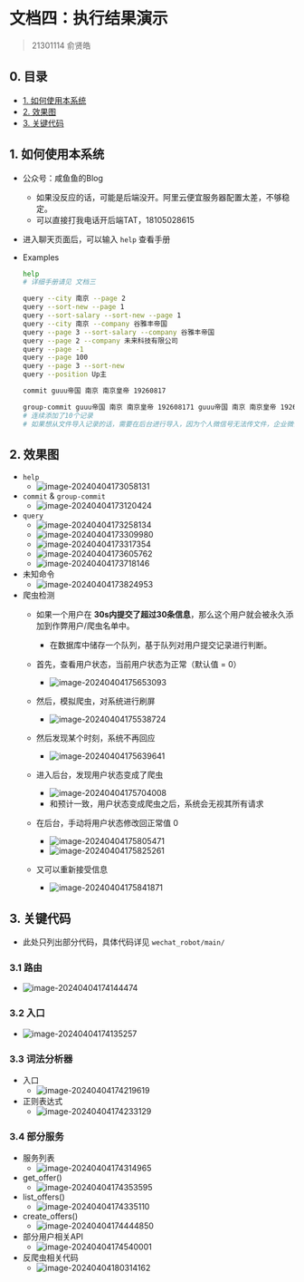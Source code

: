 # 文档四：执行结果演示

> 21301114 俞贤皓

## 0. 目录

* [1. 如何使用本系统](#1-如何使用本系统)
* [2. 效果图](#2-效果图)
* [3. 关键代码](#3-关键代码)

## 1. 如何使用本系统

* 公众号：咸鱼鱼的Blog

  * 如果没反应的话，可能是后端没开。阿里云便宜服务器配置太差，不够稳定。
  * 可以直接打我电话开后端TAT，18105028615

* 进入聊天页面后，可以输入 `help` 查看手册

* Examples

  ```bash
  help
  # 详细手册请见 文档三
  
  query --city 南京 --page 2
  query --sort-new --page 1
  query --sort-salary --sort-new --page 1
  query --city 南京 --company 谷雅丰帝国
  query --page 3 --sort-salary --company 谷雅丰帝国
  query --page 2 --company 未来科技有限公司
  query --page -1
  query --page 100
  query --page 3 --sort-new
  query --position Up主
  
  commit guuu帝国 南京 南京皇帝 19260817
  
  group-commit guuu帝国 南京 南京皇帝 192608171 guuu帝国 南京 南京皇帝 192608172 guuu帝国 南京 南京皇帝 192608173 guuu帝国 南京 南京皇帝 192608174 guuu帝国 南京 南京皇帝 192608175 guuu帝国 南京 南京皇帝 192608176 guuu帝国 南京 南京皇帝 192608177 guuu帝国 南京 南京皇帝 192608178 guuu帝国 南京 南京皇帝 192608179 guuu帝国 南京 南京皇帝 1926081710
  # 连续添加了10个记录
  # 如果想从文件导入记录的话，需要在后台进行导入，因为个人微信号无法传文件，企业微信号才可以
  ```

## 2. 效果图

* `help`
  * ![image-20240404173058131](./%E6%96%87%E6%A1%A3%E5%9B%9B%EF%BC%9A%E6%89%A7%E8%A1%8C%E7%BB%93%E6%9E%9C%E6%BC%94%E7%A4%BA/image-20240404173058131.png)
* `commit` & `group-commit`
  * ![image-20240404173120424](./%E6%96%87%E6%A1%A3%E5%9B%9B%EF%BC%9A%E6%89%A7%E8%A1%8C%E7%BB%93%E6%9E%9C%E6%BC%94%E7%A4%BA/image-20240404173120424.png)
* `query`
  * ![image-20240404173258134](./%E6%96%87%E6%A1%A3%E5%9B%9B%EF%BC%9A%E6%89%A7%E8%A1%8C%E7%BB%93%E6%9E%9C%E6%BC%94%E7%A4%BA/image-20240404173258134.png)
  * ![image-20240404173309980](./%E6%96%87%E6%A1%A3%E5%9B%9B%EF%BC%9A%E6%89%A7%E8%A1%8C%E7%BB%93%E6%9E%9C%E6%BC%94%E7%A4%BA/image-20240404173309980.png)
  * ![image-20240404173317354](./%E6%96%87%E6%A1%A3%E5%9B%9B%EF%BC%9A%E6%89%A7%E8%A1%8C%E7%BB%93%E6%9E%9C%E6%BC%94%E7%A4%BA/image-20240404173317354.png)
  * ![image-20240404173605762](./%E6%96%87%E6%A1%A3%E5%9B%9B%EF%BC%9A%E6%89%A7%E8%A1%8C%E7%BB%93%E6%9E%9C%E6%BC%94%E7%A4%BA/image-20240404173605762.png)
  * ![image-20240404173718146](./%E6%96%87%E6%A1%A3%E5%9B%9B%EF%BC%9A%E6%89%A7%E8%A1%8C%E7%BB%93%E6%9E%9C%E6%BC%94%E7%A4%BA/image-20240404173718146.png)
* 未知命令
  * ![image-20240404173824953](./%E6%96%87%E6%A1%A3%E5%9B%9B%EF%BC%9A%E6%89%A7%E8%A1%8C%E7%BB%93%E6%9E%9C%E6%BC%94%E7%A4%BA/image-20240404173824953.png)
* 爬虫检测
  * 如果一个用户在 **30s内提交了超过30条信息**，那么这个用户就会被永久添加到作弊用户/爬虫名单中。
    * 在数据库中储存一个队列，基于队列对用户提交记录进行判断。

  * 首先，查看用户状态，当前用户状态为正常（默认值 = 0）
    * ![image-20240404175653093](./%E6%96%87%E6%A1%A3%E5%9B%9B%EF%BC%9A%E6%89%A7%E8%A1%8C%E7%BB%93%E6%9E%9C%E6%BC%94%E7%A4%BA/image-20240404175653093.png)

  * 然后，模拟爬虫，对系统进行刷屏
    * ![image-20240404175538724](./%E6%96%87%E6%A1%A3%E5%9B%9B%EF%BC%9A%E6%89%A7%E8%A1%8C%E7%BB%93%E6%9E%9C%E6%BC%94%E7%A4%BA/image-20240404175538724.png)

  * 然后发现某个时刻，系统不再回应
    * ![image-20240404175639641](./%E6%96%87%E6%A1%A3%E5%9B%9B%EF%BC%9A%E6%89%A7%E8%A1%8C%E7%BB%93%E6%9E%9C%E6%BC%94%E7%A4%BA/image-20240404175639641.png)

  * 进入后台，发现用户状态变成了爬虫
    * ![image-20240404175704008](./%E6%96%87%E6%A1%A3%E5%9B%9B%EF%BC%9A%E6%89%A7%E8%A1%8C%E7%BB%93%E6%9E%9C%E6%BC%94%E7%A4%BA/image-20240404175704008.png)
    * 和预计一致，用户状态变成爬虫之后，系统会无视其所有请求

  * 在后台，手动将用户状态修改回正常值 0
    * ![image-20240404175805471](./%E6%96%87%E6%A1%A3%E5%9B%9B%EF%BC%9A%E6%89%A7%E8%A1%8C%E7%BB%93%E6%9E%9C%E6%BC%94%E7%A4%BA/image-20240404175805471.png)
    * ![image-20240404175825261](./%E6%96%87%E6%A1%A3%E5%9B%9B%EF%BC%9A%E6%89%A7%E8%A1%8C%E7%BB%93%E6%9E%9C%E6%BC%94%E7%A4%BA/image-20240404175825261.png)

  * 又可以重新接受信息
    * ![image-20240404175841871](./%E6%96%87%E6%A1%A3%E5%9B%9B%EF%BC%9A%E6%89%A7%E8%A1%8C%E7%BB%93%E6%9E%9C%E6%BC%94%E7%A4%BA/image-20240404175841871.png)


## 3. 关键代码

* 此处只列出部分代码，具体代码详见 `wechat_robot/main/`

### 3.1 路由

* ![image-20240404174144474](./%E6%96%87%E6%A1%A3%E5%9B%9B%EF%BC%9A%E6%89%A7%E8%A1%8C%E7%BB%93%E6%9E%9C%E6%BC%94%E7%A4%BA/image-20240404174144474.png)

### 3.2 入口

* ![image-20240404174135257](./%E6%96%87%E6%A1%A3%E5%9B%9B%EF%BC%9A%E6%89%A7%E8%A1%8C%E7%BB%93%E6%9E%9C%E6%BC%94%E7%A4%BA/image-20240404174135257.png)

### 3.3 词法分析器

* 入口
  * ![image-20240404174219619](./%E6%96%87%E6%A1%A3%E5%9B%9B%EF%BC%9A%E6%89%A7%E8%A1%8C%E7%BB%93%E6%9E%9C%E6%BC%94%E7%A4%BA/image-20240404174219619.png)
* 正则表达式
  * ![image-20240404174233129](./%E6%96%87%E6%A1%A3%E5%9B%9B%EF%BC%9A%E6%89%A7%E8%A1%8C%E7%BB%93%E6%9E%9C%E6%BC%94%E7%A4%BA/image-20240404174233129.png)

### 3.4 部分服务

* 服务列表
  * ![image-20240404174314965](./%E6%96%87%E6%A1%A3%E5%9B%9B%EF%BC%9A%E6%89%A7%E8%A1%8C%E7%BB%93%E6%9E%9C%E6%BC%94%E7%A4%BA/image-20240404174314965.png)
* get_offer()
  * ![image-20240404174353595](./%E6%96%87%E6%A1%A3%E5%9B%9B%EF%BC%9A%E6%89%A7%E8%A1%8C%E7%BB%93%E6%9E%9C%E6%BC%94%E7%A4%BA/image-20240404174353595.png)
* list_offers()
  * ![image-20240404174335110](./%E6%96%87%E6%A1%A3%E5%9B%9B%EF%BC%9A%E6%89%A7%E8%A1%8C%E7%BB%93%E6%9E%9C%E6%BC%94%E7%A4%BA/image-20240404174335110.png)
* create_offers()
  * ![image-20240404174444850](./%E6%96%87%E6%A1%A3%E5%9B%9B%EF%BC%9A%E6%89%A7%E8%A1%8C%E7%BB%93%E6%9E%9C%E6%BC%94%E7%A4%BA/image-20240404174444850.png)
* 部分用户相关API
  * ![image-20240404174540001](./%E6%96%87%E6%A1%A3%E5%9B%9B%EF%BC%9A%E6%89%A7%E8%A1%8C%E7%BB%93%E6%9E%9C%E6%BC%94%E7%A4%BA/image-20240404174540001.png)
* 反爬虫相关代码
  * ![image-20240404180314162](./%E6%96%87%E6%A1%A3%E5%9B%9B%EF%BC%9A%E6%89%A7%E8%A1%8C%E7%BB%93%E6%9E%9C%E6%BC%94%E7%A4%BA/image-20240404180314162.png)